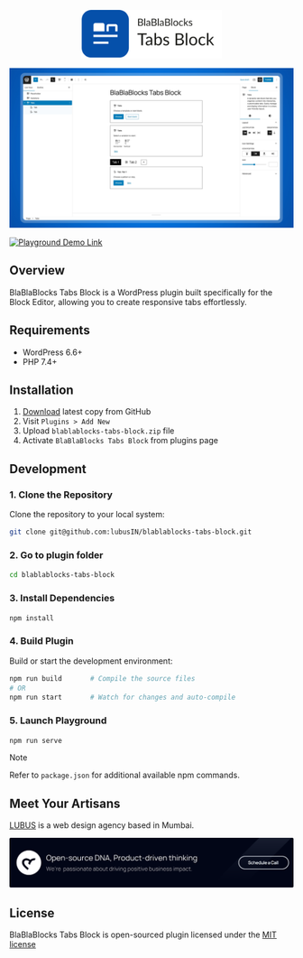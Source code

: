 <p align="center"><img width="250" src=".github/logo.svg"></p>

![BlaBlaBlocks Tabs Block](.github/banner-image.jpg)

[![Playground Demo Link](https://img.shields.io/badge/Playground_Demo-blue?logo=wordpress&logoColor=%23fff&labelColor=%233858e9&color=%233858e9)](https://playground.wordpress.net/?blueprint-url=https://raw.githubusercontent.com/lubusIN/blablablocks-tabs-block/playground/_playground/blueprint-github.json)

## Overview

BlaBlaBlocks Tabs Block is a WordPress plugin built specifically for the Block Editor, allowing you to create responsive tabs effortlessly.

## Requirements

- WordPress 6.6+
- PHP 7.4+

## Installation

1. [Download](https://github.com/lubusIN/blablablocks-tabs-block/archive/refs/heads/dev.zip) latest copy from GitHub
2. Visit `Plugins > Add New`
3. Upload `blablablocks-tabs-block.zip` file
4. Activate `BlaBlaBlocks Tabs Block` from plugins page

## Development

### 1. Clone the Repository

Clone the repository to your local system:

```bash
git clone git@github.com:lubusIN/blablablocks-tabs-block.git
```

### 2. Go to plugin folder

```bash
cd blablablocks-tabs-block
```

### 3. Install Dependencies

```bash
npm install
```

### 4. Build Plugin

Build or start the development environment:

```bash
npm run build       # Compile the source files
# OR
npm run start       # Watch for changes and auto-compile
```

### 5. Launch Playground

```bash
npm run serve
```

> [!NOTE]
> Refer to `package.json` for additional available npm commands.

## Meet Your Artisans

[LUBUS](http://lubus.in) is a web design agency based in Mumbai.

<a href="https://cal.com/lubus">
<img src="https://raw.githubusercontent.com/lubusIN/.github/refs/heads/main/profile/banner.png" />
</a>

## License

BlaBlaBlocks Tabs Block is open-sourced plugin licensed under the [MIT license](LICENSE)
